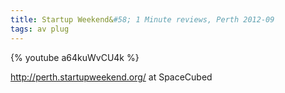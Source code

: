 ```yaml
---
title: Startup Weekend&#58; 1 Minute reviews, Perth 2012-09
tags: av plug
---
```


{% youtube a64kuWvCU4k %}

<!--more-->
http://perth.startupweekend.org/ at SpaceCubed
